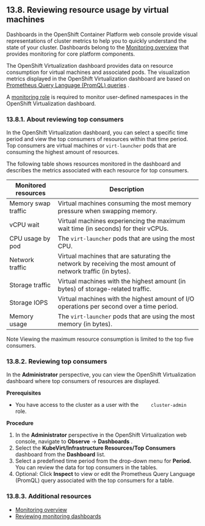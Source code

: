 ## 13.8. Reviewing resource usage by virtual machines




Dashboards in the OpenShift Container Platform web console provide visual representations of cluster metrics to help you to quickly understand the state of your cluster. Dashboards belong to the [Monitoring overview](https://access.redhat.com/documentation/en-us/openshift_container_platform/4.11/html-single/monitoring/#monitoring-overview) that provides monitoring for core platform components.

The OpenShift Virtualization dashboard provides data on resource consumption for virtual machines and associated pods. The visualization metrics displayed in the OpenShift Virtualization dashboard are based on [Prometheus Query Language (PromQL) queries](https://access.redhat.com/documentation/en-us/openshift_container_platform/4.11/html-single/virtualization/#virt-prometheus-queries) .

A [monitoring role](https://access.redhat.com/documentation/en-us/openshift_container_platform/4.11/html-single/monitoring/#enabling-monitoring-for-user-defined-projects) is required to monitor user-defined namespaces in the OpenShift Virtualization dashboard.

### 13.8.1. About reviewing top consumers




In the OpenShift Virtualization dashboard, you can select a specific time period and view the top consumers of resources within that time period. Top consumers are virtual machines or `virt-launcher` pods that are consuming the highest amount of resources.

The following table shows resources monitored in the dashboard and describes the metrics associated with each resource for top consumers.

|  **Monitored resources** |  **Description** |
| --- | --- |
| Memory swap traffic | Virtual machines consuming the most memory pressure when swapping memory. |
| vCPU wait | Virtual machines experiencing the maximum wait time (in seconds) for their vCPUs. |
| CPU usage by pod | The `virt-launcher` pods that are using the most CPU. |
| Network traffic | Virtual machines that are saturating the network by receiving the most amount of network traffic (in bytes). |
| Storage traffic | Virtual machines with the highest amount (in bytes) of storage-related traffic. |
| Storage IOPS | Virtual machines with the highest amount of I/O operations per second over a time period. |
| Memory usage | The `virt-launcher` pods that are using the most memory (in bytes). |


Note
Viewing the maximum resource consumption is limited to the top five consumers.



### 13.8.2. Reviewing top consumers




In the **Administrator** perspective, you can view the OpenShift Virtualization dashboard where top consumers of resources are displayed.

 **Prerequisites** 

- You have access to the cluster as a user with the `    cluster-admin` role.


 **Procedure** 

1. In the **Administrator** perspective in the OpenShift Virtualization web console, navigate to **Observe** → **Dashboards** .
1. Select the **KubeVirt/Infrastructure Resources/Top Consumers** dashboard from the **Dashboard** list.
1. Select a predefined time period from the drop-down menu for **Period.** You can review the data for top consumers in the tables.
1. Optional: Click **Inspect** to view or edit the Prometheus Query Language (PromQL) query associated with the top consumers for a table.


### 13.8.3. Additional resources




-  [Monitoring overview](https://access.redhat.com/documentation/en-us/openshift_container_platform/4.11/html-single/monitoring/#monitoring-overview) 
-  [Reviewing monitoring dashboards](https://access.redhat.com/documentation/en-us/openshift_container_platform/4.11/html-single/monitoring/#reviewing-monitoring-dashboards) 


